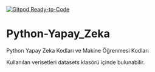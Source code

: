 [![Gitpod Ready-to-Code](https://img.shields.io/badge/Gitpod-Ready--to--Code-blue?logo=gitpod)](https://gitpod.io/#https://github.com/RegaipKURT/Machine-Learning-Python) 

# Python-Yapay_Zeka
Python Yapay Zeka Kodları ve Makine Öğrenmesi Kodları

Kullanılan verisetleri datasets klasörü içinde bulunabilir.
